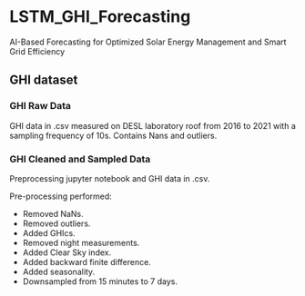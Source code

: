 # LSTM_GHI_Forecasting
AI-Based Forecasting for Optimized Solar Energy Management and Smart Grid Efficiency

## GHI dataset

### GHI Raw Data

GHI data in .csv measured on DESL laboratory roof from 2016 to 2021 with a sampling frequency of 10s. 
Contains Nans and outliers.

### GHI Cleaned and Sampled Data

Preprocessing jupyter notebook and GHI data in .csv.

Pre-processing performed:
 - Removed NaNs.
 - Removed outliers.
 - Added GHIcs.
 - Removed night measurements.
 - Added Clear Sky index.
 - Added backward finite difference.
 - Added seasonality.
 - Downsampled from 15 minutes to 7 days.

